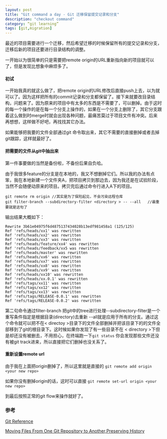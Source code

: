 ```yaml
---
layout: post
title: "Git command a day - Git 迁移保留提交记录和分支"
description: "checkout command"
category: “git learning”
tags: [git,migration]
---
```


最近的项目需要进行一个迁移，然后希望迁移的时候保留所有的提交记录和分支，迁移后新的项目还要进行目录结构的调整。

一开始以为很简单的只是需要把remote origin的URL重新指向新的项目就可以了，但是发现比想象中麻烦多了。

#### 初试
一开始我真的就这么做了，把remote origin的URL修改后直接push上去，以为就可以了。因为这样把所有的commit记录和分支都保留了。接下来就要改目录结构，问题来了。因为原来的项目中有太多的东西是不需要了，可以删掉。由于这时的每一个操作的是在每一个分支上操作的，如果在一个分支上删除了，其它分支跟着这么做到时merge时就会出现各种问题，最痛苦莫过于项目文件有冲突。后来再想想，这样做不好吧，再找找其它办法。


如果能够把我要的文件全部通过git 命令取出来，其它不需要的直接删掉或者去掉git跟踪，这样就最好了。

#### 把需要的文件从git中抽出来

第一件事要做的当然是备份啦，不备份后果自负哈。

由于我很多feature的分支是在本地的，我又不想删掉它们。所以我的办法有点笨，我在本地新建一个文件夹A，把项目拷贝到那边去，因为我还是在试验阶段，当然不会随便动原来的项目。拷贝完后通过命令行进入A下的项目。

	git remote rm origin //其实是为了保险起见，不会污染远程仓库
	git filter-branch --subdirectory-filter <directory > -- --all   //最重要就是这句了


输出结果大概如下：

	Rewrite 3b61e04975f6d4875137434028b13edf981458a1 (125/125)
	Ref 'refs/heads/xx1' was rewritten
	Ref 'refs/heads/xx2' was rewritten
	Ref 'refs/heads/xx3' was rewritten
	Ref 'refs/heads/feature/xx4' was rewritten
	Ref 'refs/heads/feedback/xx5 was rewritten
	Ref 'refs/heads/master' was rewritten
	Ref 'refs/heads/xx6' was rewritten
	Ref 'refs/heads/xx7' was rewritten
	Ref 'refs/heads/xx8' was rewritten
	Ref 'refs/heads/xx9' was rewritten
	Ref 'refs/heads/xx10' was rewritten
	Ref 'refs/heads/xx.0.1' was rewritten
	Ref 'refs/tags/xx11' was rewritten
	Ref 'refs/tags/xx12' was rewritten
	Ref 'refs/tags/xx13' was rewritten
	Ref 'refs/tags/RELEASE-0.0.1' was rewritten
	Ref 'refs/tags/RELEASE-0.0.2' was rewritten
	

第二句命令通过filter-branch 把git中的tree进行处理--subdirectory-filter是一个重写条件指定是根据目录(directory)去重新 --all就是应用于所有的分支。通过这个命令就可以把不在< directoy >目录下的文件全部删掉并把该目录下的的文件全部移到了git的根目录下。这时候如果你发现了有一些目录不在 < directory >下但是却还没有被删去，不用担心，在终端跑一下`git status` 你会发现那些文件还没有被git track进来，所以直接把它们删掉也没关系了。


#### 重新设置remote url

由于我在上面把origin删掉了，所以这里就是直接的 `git remote add origin <your new repo>`

如果你没有删掉origin的话，这时可以直接 `git remote set-url origin <your new repo>`


到最后按照正常的git flow来操作就好了。



### 参考

[Git Reference](http://gitref.org/remotes/)

[Moving Files From One Git Repository to Another,Preserving History](http://gbayer.com/development/moving-files-from-one-git-repository-to-another-preserving-history/)




